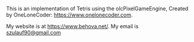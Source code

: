This is an implementation of Tetris using the olcPixelGameEngine,
Created by OneLoneCoder: https://www.onelonecoder.com.

My website is at https://www.behova.net/.
My email is szulauf90@gmail.com
